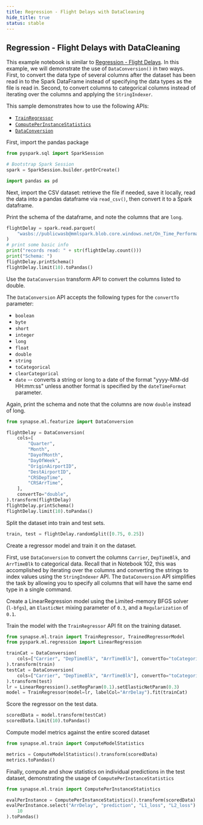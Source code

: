 ```yaml
---
title: Regression - Flight Delays with DataCleaning
hide_title: true
status: stable
---
```

## Regression -  Flight Delays with DataCleaning

This example notebook is similar to
[Regression - Flight Delays](https://github.com/microsoft/SynapseML/blob/master/notebooks/Regression%20-%20Flight%20Delays.ipynb).
In this example, we will demonstrate the use of `DataConversion()` in two
ways.  First, to convert the data type of several columns after the dataset
has been read in to the Spark DataFrame instead of specifying the data types
as the file is read in.  Second, to convert columns to categorical columns
instead of iterating over the columns and applying the `StringIndexer`.

This sample demonstrates how to use the following APIs:
- [`TrainRegressor`
  ](https://mmlspark.blob.core.windows.net/docs/0.11.2/pyspark/synapse.ml.train.html?#module-synapse.ml.train.TrainRegressor)
- [`ComputePerInstanceStatistics`
  ](https://mmlspark.blob.core.windows.net/docs/0.11.2/pyspark/synapse.ml.train.html?#module-synapse.ml.train.ComputePerInstanceStatistics)
- [`DataConversion`
  ](https://mmlspark.blob.core.windows.net/docs/0.11.2/pyspark/synapse.ml.featurize.html?#module-synapse.ml.featurize.DataConversion)

First, import the pandas package


```python
from pyspark.sql import SparkSession

# Bootstrap Spark Session
spark = SparkSession.builder.getOrCreate()
```


```python
import pandas as pd
```

Next, import the CSV dataset: retrieve the file if needed, save it locally,
read the data into a pandas dataframe via `read_csv()`, then convert it to
a Spark dataframe.

Print the schema of the dataframe, and note the columns that are `long`.


```python
flightDelay = spark.read.parquet(
    "wasbs://publicwasb@mmlspark.blob.core.windows.net/On_Time_Performance_2012_9.parquet"
)
# print some basic info
print("records read: " + str(flightDelay.count()))
print("Schema: ")
flightDelay.printSchema()
flightDelay.limit(10).toPandas()
```

Use the `DataConversion` transform API to convert the columns listed to
double.

The `DataConversion` API accepts the following types for the `convertTo`
parameter:
* `boolean`
* `byte`
* `short`
* `integer`
* `long`
* `float`
* `double`
* `string`
* `toCategorical`
* `clearCategorical`
* `date` -- converts a string or long to a date of the format
  "yyyy-MM-dd HH:mm:ss" unless another format is specified by
the `dateTimeFormat` parameter.

Again, print the schema and note that the columns are now `double`
instead of long.


```python
from synapse.ml.featurize import DataConversion

flightDelay = DataConversion(
    cols=[
        "Quarter",
        "Month",
        "DayofMonth",
        "DayOfWeek",
        "OriginAirportID",
        "DestAirportID",
        "CRSDepTime",
        "CRSArrTime",
    ],
    convertTo="double",
).transform(flightDelay)
flightDelay.printSchema()
flightDelay.limit(10).toPandas()
```

Split the dataset into train and test sets.


```python
train, test = flightDelay.randomSplit([0.75, 0.25])
```

Create a regressor model and train it on the dataset.

First, use `DataConversion` to convert the columns `Carrier`, `DepTimeBlk`,
and `ArrTimeBlk` to categorical data.  Recall that in Notebook 102, this
was accomplished by iterating over the columns and converting the strings
to index values using the `StringIndexer` API.  The `DataConversion` API
simplifies the task by allowing you to specify all columns that will have
the same end type in a single command.

Create a LinearRegression model using the Limited-memory BFGS solver
(`l-bfgs`), an `ElasticNet` mixing parameter of `0.3`, and a `Regularization`
of `0.1`.

Train the model with the `TrainRegressor` API fit on the training dataset.


```python
from synapse.ml.train import TrainRegressor, TrainedRegressorModel
from pyspark.ml.regression import LinearRegression

trainCat = DataConversion(
    cols=["Carrier", "DepTimeBlk", "ArrTimeBlk"], convertTo="toCategorical"
).transform(train)
testCat = DataConversion(
    cols=["Carrier", "DepTimeBlk", "ArrTimeBlk"], convertTo="toCategorical"
).transform(test)
lr = LinearRegression().setRegParam(0.1).setElasticNetParam(0.3)
model = TrainRegressor(model=lr, labelCol="ArrDelay").fit(trainCat)
```

Score the regressor on the test data.


```python
scoredData = model.transform(testCat)
scoredData.limit(10).toPandas()
```

Compute model metrics against the entire scored dataset


```python
from synapse.ml.train import ComputeModelStatistics

metrics = ComputeModelStatistics().transform(scoredData)
metrics.toPandas()
```

Finally, compute and show statistics on individual predictions in the test
dataset, demonstrating the usage of `ComputePerInstanceStatistics`


```python
from synapse.ml.train import ComputePerInstanceStatistics

evalPerInstance = ComputePerInstanceStatistics().transform(scoredData)
evalPerInstance.select("ArrDelay", "prediction", "L1_loss", "L2_loss").limit(
    10
).toPandas()
```
